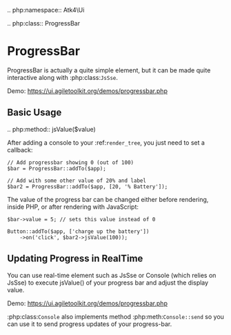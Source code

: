 .. php:namespace:: Atk4\Ui

.. php:class:: ProgressBar

# ProgressBar

ProgressBar is actually a quite simple element, but it can be made quite interactive along with
:php:class:`JsSse`.

Demo: https://ui.agiletoolkit.org/demos/progressbar.php

## Basic Usage

.. php:method:: jsValue($value)

After adding a console to your :ref:`render_tree`, you just need to set a callback:

```
// Add progressbar showing 0 (out of 100)
$bar = ProgressBar::addTo($app);

// Add with some other value of 20% and label
$bar2 = ProgressBar::addTo($app, [20, '% Battery']);
```

The value of the progress bar can be changed either before rendering, inside PHP, or after rendering
with JavaScript:

```
$bar->value = 5; // sets this value instead of 0

Button::addTo($app, ['charge up the battery'])
    ->on('click', $bar2->jsValue(100));
```

## Updating Progress in RealTime

You can use real-time element such as JsSse or Console (which relies on JsSse) to execute
jsValue() of your progress bar and adjust the display value.

Demo: https://ui.agiletoolkit.org/demos/progressbar.php

:php:class:`Console` also implements method :php:meth:`Console::send` so you can use it to send progress
updates of your progress-bar.

